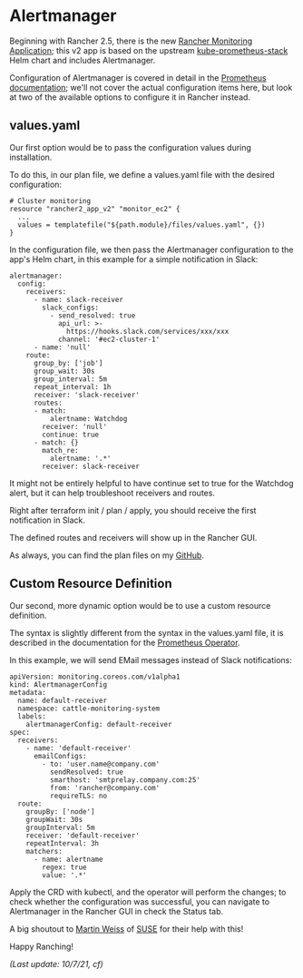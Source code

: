 # Alertmanager

Beginning with Rancher 2.5, there is the new [Rancher Monitoring Application](https://rancher.com/docs/rancher/v2.6/en/monitoring-alerting/); this v2 app is based on the upstream [kube-prometheus-stack](https://github.com/prometheus-community/helm-charts/tree/main/charts/kube-prometheus-stack) Helm chart and includes Alertmanager.

Configuration of Alertmanager is covered in detail in the [Prometheus documentation](https://prometheus.io/docs/alerting/latest/configuration/); we'll not cover the actual configuration items here, but look at two of the available options to configure it in Rancher instead.

## values.yaml

Our first option would be to pass the configuration values during installation.

To do this, in our plan file, we define a values.yaml file with the desired configuration:

```
# Cluster monitoring
resource "rancher2_app_v2" "monitor_ec2" {
  ...
  values = templatefile("${path.module}/files/values.yaml", {})
}
```

In the configuration file, we then pass the Alertmanager configuration to the app's Helm chart, in this example for a simple notification in Slack:

```
alertmanager:
  config:
    receivers:
      - name: slack-receiver
        slack_configs:
          - send_resolved: true
            api_url: >-
              https://hooks.slack.com/services/xxx/xxx
            channel: '#ec2-cluster-1'
      - name: 'null'
    route:
      group_by: ['job']
      group_wait: 30s
      group_interval: 5m
      repeat_interval: 1h
      receiver: 'slack-receiver'
      routes:
      - match:
          alertname: Watchdog
        receiver: 'null'
        continue: true
      - match: {}
        match_re:
          alertname: '.*'
        receiver: slack-receiver
```

It might not be entirely helpful to have continue set to true for the Watchdog alert, but it can help troubleshoot receivers and routes.

Right after terraform init / plan / apply, you should receive the first notification in Slack.

The defined routes and receivers will show up in the Rancher GUI.

As always, you can find the plan files on my [GitHub](https://github.com/chfrank-cgn/Rancher/tree/master/ec2-cluster-1).

## Custom Resource Definition

Our second, more dynamic option would be to use a custom resource definition.

The syntax is slightly different from the syntax in the values.yaml file, it is described in the documentation for the [Prometheus Operator](https://github.com/prometheus-operator/prometheus-operator/blob/master/README.md).

In this example, we will send EMail messages instead of Slack notifications:

```
apiVersion: monitoring.coreos.com/v1alpha1
kind: AlertmanagerConfig
metadata:
  name: default-receiver
  namespace: cattle-monitoring-system
  labels:
    alertmanagerConfig: default-receiver
spec:
  receivers:
    - name: 'default-receiver'
      emailConfigs:
        - to: 'user.name@company.com'
          sendResolved: true
          smarthost: 'smtprelay.company.com:25'
          from: 'rancher@company.com'
          requireTLS: no
  route:
    groupBy: ['node']
    groupWait: 30s
    groupInterval: 5m
    receiver: 'default-receiver'
    repeatInterval: 3h
    matchers:
      - name: alertname
        regex: true
        value: '.*'
```
Apply the CRD with kubectl, and the operator will perform the changes; to check whether the configuration was successful, you can navigate to Alertmanager in the Rancher GUI in check the Status tab.

A big shoutout to [Martin Weiss](https://linkedin.com/in/martin-weiss-8413906a) of [SUSE](https://www.suse.com/) for their help with this!

Happy Ranching!

*(Last update: 10/7/21, cf)*
